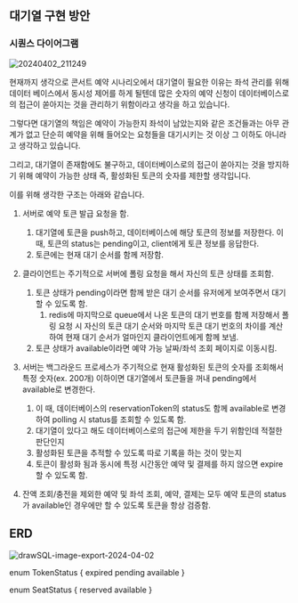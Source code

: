 ## 대기열 구현 방안

### 시퀀스 다이어그램

![20240402_211249](https://github.com/dlwlsh92/concert-reservation/assets/102504924/7d5dd37e-b399-4d64-8db8-e5b5472bc96a)

현재까지 생각으로 콘서트 예약 시나리오에서 대기열이 필요한 이유는 좌석 관리를 위해 데이터 베이스에서 동시성 제어를 하게 될텐데 많은 숫자의 예약 신청이 데이터베이스로의 접근이 쏟아지는 것을 관리하기 위함이라고 생각을 하고 있습니다. 

그렇다면 대기열의 책임은 예약이 가능한지 좌석이 남았는지와 같은 조건들과는 아무 관계가 없고 단순히 예약을 위해 들어오는 요청들을 대기시키는 것 이상 그 이하도 아니라고 생각하고 있습니다.

그리고, 대기열이 존재함에도 불구하고, 데이터베이스로의 접근이 쏟아지는 것을 방지하기 위해 예약이 가능한 상태 즉, 활성화된 토큰의 숫자를 제한할 생각입니다. 

이를 위해 생각한 구조는 아래와 같습니다.

1. 서버로 예약 토큰 발급 요청을 함.
    1. 대기열에 토큰을 push하고, 데이터베이스에 해당 토큰의 정보를 저장한다. 이 때, 토큰의 status는 pending이고, client에게 토큰 정보를 응답한다.
    2. 토큰에는 현재 대기 순서를 함께 저장함.

2. 클라이언트는 주기적으로 서버에 폴링 요청을 해서 자신의 토큰 상태를 조회함.
    1. 토큰 상태가 pending이라면 함께 받은 대기 순서를 유저에게 보여주면서 대기할 수 있도록 함.
        1. redis에 마지막으로 queue에서 나온 토큰의 대기 번호를 함께 저장해서 폴링 요청 시 자신의 토큰 대기 순서와 마지막 토큰 대기 번호의 차이를 계산하여 현재 대기 순서가 얼마인지 클라이언트에게 함께 보냄.
    2. 토큰 상태가 available이라면 예약 가능 날짜/좌석 조회 페이지로 이동시킴.

3. 서버는 백그라운드 프로세스가 주기적으로 현재 활성화된 토큰의 숫자를 조회해서 특정 숫자(ex. 200개) 이하이면 대기열에서 토큰들을 꺼내 pending에서 available로 변경한다.
    1. 이 때, 데이터베이스의 reservationToken의 status도 함께 available로 변경하여 polling 시 status를 조회할 수 있도록 함.
    2. 대기열이 있다고 해도 데이터베이스로의 접근에 제한을 두기 위함인데 적절한 판단인지
    3. 활성화된 토큰을 추적할 수 있도록 따로 기록을 하는 것이 맞는지
    4. 토큰이 활성화 됨과 동시에 특정 시간동안 예약 및 결제를 하지 않으면 expire 할 수 있도록 함.

4. 잔액 조회/충전을 제외한 예약 및 좌석 조회, 예약, 결제는 모두 예약 토큰의 status가 available인 경우에만 할 수 있도록 토큰을 항상 검증함.

## ERD
![drawSQL-image-export-2024-04-02](https://github.com/dlwlsh92/concert-reservation/assets/102504924/1b99f94e-4261-4a97-a555-4eecb3bf0d56)


enum TokenStatus {
  expired
  pending
  available
}

enum SeatStatus {
  reserved
  available
}
